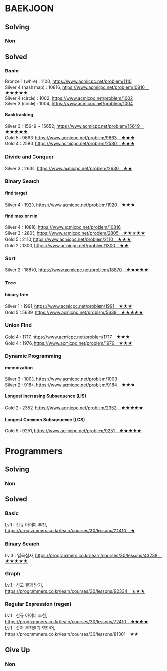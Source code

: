 # BAEKJOON

## Solving
### Non

## Solved
### Basic
Bronze 1 (while) : 1100, https://www.acmicpc.net/problem/1110  
Silver 4 (hash map) : 10816, https://www.acmicpc.net/problem/10816　★★★★★  
Silver 4 (circle) : 1002, https://www.acmicpc.net/problem/1002  
Silver 3 (circle) : 1004, https://www.acmicpc.net/problem/1004

#### Backtracking
Silver 3 : 15649 ~ 15652, https://www.acmicpc.net/problem/15649　★★★★★  
Gold 5 : 9663, https://www.acmicpc.net/problem/9663　★★★  
Gold 4 : 2580, https://www.acmicpc.net/problem/2580　★★★

### Divide and Conquer
Silver 3 : 2630, https://www.acmicpc.net/problem/2630　★★

### Binary Search
#### find target
Silver 4 : 1920, https://www.acmicpc.net/problem/1920　★★★

#### find max or min
Silver 4 : 10816, https://www.acmicpc.net/problem/10816  
Silver 3 : 2805, https://www.acmicpc.net/problem/2805　★★★★★  
Gold 5 : 2110, https://www.acmicpc.net/problem/2110　★★★  
Gold 2 : 1300, https://www.acmicpc.net/problem/1300　★★

### Sort
Silver 2 : 18870, https://www.acmicpc.net/problem/18870　★★★★★

### Tree
#### binary tree
Silver 1 : 1991, https://www.acmicpc.net/problem/1991　★★★  
Gold 5 : 5639, https://www.acmicpc.net/problem/5639　★★★★★

### Union Find
Gold 4 : 1717, https://www.acmicpc.net/problem/1717　★★★  
Gold 4 : 1976, https://www.acmicpc.net/problem/1976　★★★

### Dynamic Programming
#### memoization
Silver 3 : 1003, https://www.acmicpc.net/problem/1003  
Silver 2 : 9184, https://www.acmicpc.net/problem/9184　★★★  

#### Longest Increasing Subsequence (LIS)
Gold 2 : 2352, https://www.acmicpc.net/problem/2352　★★★★★  

#### Longest Common Subsqeuence (LCS)
Gold 5 : 9251, https://www.acmicpc.net/problem/9251　★★★★★  

# Programmers
## Solving
### Non

## Solved
### Basic
Lv.1 : 신규 아이디 추천, https://programmers.co.kr/learn/courses/30/lessons/72410　★

### Binary Search
Lv.3 : 입국심사, https://programmers.co.kr/learn/courses/30/lessons/43238　★★★★★

### Graph
Lv.1 : 신고 결과 받기, https://programmers.co.kr/learn/courses/30/lessons/92334　★★★

### Regular Expression (regex)
Lv.1 : 신규 아이디 추천, https://programmers.co.kr/learn/courses/30/lessons/72410　★★★★  
Lv.1 : 숫자 문자열과 영단어, https://programmers.co.kr/learn/courses/30/lessons/81301　★★

## Give Up
### Non
